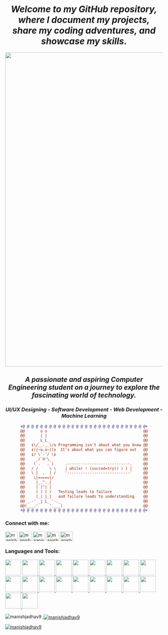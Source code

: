 <h1 align="center"><em>Welcome to my GitHub repository, where I document my projects, share my coding adventures, and showcase my skills.</em></h1>

<img src="https://user-images.githubusercontent.com/74038190/212750155-3ceddfbd-19d3-40a3-87af-8d329c8323c4.gif" width="1000">
  
<h2 align="center"><em>A passionate and aspiring Computer Engineering student on a journey to explore the fascinating world of technology.</em></h2>

<h3 align="center"><em> UI/UX Designing - Software Development - Web Development - Machine Learning</em></h3>


<div align="center">
  
```diff
+@ @ @ @ @ @ @ @ @ @ @ @ @ @ @ @ @ @ @ @ @ @ @ @ @ @ @ @+
@@       o o                                           @@
@@       | |                                           @@
@@      _L_L_                                          @@
@@   ❮\/__-__\/❯ Programming isn't about what you know @@
@@   ❮(|~o.o~|)❯  It's about what you can figure out   @@
@@   ❮/ \`-'/ \❯                                       @@
@@     _/`U'\_                                         @@
@@    ( .   . )     .----------------------------.     @@
@@   / /     \ \    | while( ! (succed=try() ) ) |     @@
@@   \ |  ,  | /    '----------------------------'     @@
@@    \|=====|/                                        @@
@@     |_.^._|                                         @@
@@     | |"| |                                         @@
@@     ( ) ( )   Testing leads to failure              @@
@@     |_| |_|   and failure leads to understanding    @@
@@ _.-' _j L_ '-._                                     @@
@@(___.'     '.___)                                    @@
+@ @ @ @ @ @ @ @ @ @ @ @ @ @ @ @ @ @ @ @ @ @ @ @ @ @ @ @+
```
  
</div>

<h3 align="left">Connect with me:</h3>
<p align="left">
<a href="https://twitter.com/manishjadhav28" target="blank"><img align="center" src="https://cdn.jsdelivr.net/gh/devicons/devicon/icons/twitter/twitter-original.svg" alt="manishjadhav28" height="30" width="40" /></a>
<a href="https://linkedin.com/in/manishjadhav2809" target="blank"><img align="center" src="https://cdn.jsdelivr.net/gh/devicons/devicon/icons/linkedin/linkedin-original.svg" alt="manishjadhav2809" height="30" width="40" /></a>
<a href="https://instagram.com/maanishhh.28" target="blank"><img align="center" src="https://raw.githubusercontent.com/rahuldkjain/github-profile-readme-generator/master/src/images/icons/Social/instagram.svg" alt="maanishhh.28" height="30" width="40" /></a>
<a href="https://www.leetcode.com/manishj28" target="blank"><img align="center" src="https://raw.githubusercontent.com/rahuldkjain/github-profile-readme-generator/master/src/images/icons/Social/leet-code.svg" alt="manishj28" height="30" width="40" /></a>
<a href="https://auth.geeksforgeeks.org/user/manishsj289" target="blank"><img align="center" src="https://raw.githubusercontent.com/rahuldkjain/github-profile-readme-generator/master/src/images/icons/Social/geeks-for-geeks.svg" alt="manishsj289" height="30" width="40" /></a>
</p>

<h3 align="left">Languages and Tools:</h3>
<p align="left"> 
   <a href="https://www.geeksforgeeks.org/android-tutorial/" target="blank"><img src="https://cdn.jsdelivr.net/gh/devicons/devicon/icons/android/android-plain-wordmark.svg" width="50"height="50"/></a>
   <a href="https://getbootstrap.com/" target="blank"><img src="https://cdn.jsdelivr.net/gh/devicons/devicon/icons/bootstrap/bootstrap-original-wordmark.svg" width="50"height="50"/> 
   <a href="https://www.geeksforgeeks.org/c-programming-language/" target="blank"><img src="https://cdn.jsdelivr.net/gh/devicons/devicon/icons/c/c-original.svg" width="50"height="50"/>
   <a href="https://www.canva.com/" target="blank"><img src="https://cdn.jsdelivr.net/gh/devicons/devicon/icons/canva/canva-original.svg" width="50"height="50"/>
   <a href="https://www.geeksforgeeks.org/c-plus-plus/" target="blank"><img src="https://cdn.jsdelivr.net/gh/devicons/devicon/icons/cplusplus/cplusplus-plain.svg" width="50"height="50"/>
   <a href="https://www.geeksforgeeks.org/css/" target="blank"><img src="https://cdn.jsdelivr.net/gh/devicons/devicon/icons/css3/css3-plain-wordmark.svg" width="50"height="50"/>
   <a href="https://www.figma.com/" target="blank"><img src="https://cdn.jsdelivr.net/gh/devicons/devicon/icons/figma/figma-original.svg" width="50"height="50"/> 
   <a href="https://www.geeksforgeeks.org/git-tutorial/?ref=lbp" target="blank"><img src="https://cdn.jsdelivr.net/gh/devicons/devicon/icons/git/git-plain-wordmark.svg" width="50"height="50"/>
   <a href="https://www.geeksforgeeks.org/html/" target="blank"><img src="https://cdn.jsdelivr.net/gh/devicons/devicon/icons/html5/html5-plain-wordmark.svg" width="50"height="50"/>
   <a href="https://www.geeksforgeeks.org/java/" target="blank"><img src="https://cdn.jsdelivr.net/gh/devicons/devicon/icons/java/java-plain-wordmark.svg" width="50"height="50"/>
   <a href="https://www.geeksforgeeks.org/javascript/?ref=lbp" target="blank"><img src="https://cdn.jsdelivr.net/gh/devicons/devicon/icons/javascript/javascript-plain.svg" width="50"height="50"/>
   <a href="https://www.geeksforgeeks.org/mysql-introdution/" target="blank"><img src="https://cdn.jsdelivr.net/gh/devicons/devicon/icons/mysql/mysql-original-wordmark.svg" width="50"height="50"/> 
   <a href="https://www.geeksforgeeks.org/perl-programming-language/" target="blank"><img src="https://cdn.jsdelivr.net/gh/devicons/devicon/icons/perl/perl-original.svg" width="50"height="50"/>
   <a href="https://www.oracle.com/" target="blank"><img src="https://cdn.jsdelivr.net/gh/devicons/devicon/icons/oracle/oracle-original.svg" width="50"height="50"/>
   <a href="https://www.adobe.com/products/photoshop.html" target="blank"><img src="https://cdn.jsdelivr.net/gh/devicons/devicon/icons/photoshop/photoshop-plain.svg" width="50"height="50"/>
   <a href="https://www.geeksforgeeks.org/python-programming-language/" target="blank"><img src="https://cdn.jsdelivr.net/gh/devicons/devicon/icons/python/python-original-wordmark.svg" width="50"height="50"/>
   <a href="https://www.adobe.com/products/premiere.html" target="blank"><img src="https://cdn.jsdelivr.net/gh/devicons/devicon/icons/premierepro/premierepro-original.svg" width="50"height="50"/>
   <a href="https://www.geeksforgeeks.org/reactjs-tutorials/" target="blank"><img src="https://cdn.jsdelivr.net/gh/devicons/devicon/icons/react/react-original-wordmark.svg" width="50"height="50"/>
   <a href="https://tailwindcss.com/" target="blank"><img src="https://cdn.jsdelivr.net/gh/devicons/devicon/icons/tailwindcss/tailwindcss-plain.svg" width="50"height="50"/>
   <a href="https://www.geeksforgeeks.org/linux-commands/" target="blank"><img src="https://cdn.jsdelivr.net/gh/devicons/devicon/icons/unix/unix-original.svg"width="50"height="50"/>
           </p>

<p><img align="left" src="https://github-readme-stats.vercel.app/api/top-langs?username=manishjadhav289&show_icons=true&locale=en&layout=compact" alt="manishjadhav9" /></p>

<p>&nbsp;<img align="center" src="https://github-readme-stats.vercel.app/api?username=manishjadhav289&show_icons=true&locale=en" alt="manishjadhav9" /></p>

<p><img align="center" src="https://github-readme-streak-stats.herokuapp.com/?user=manishjadhav289&theme=dark" alt="manishjadhav9" /></p>
